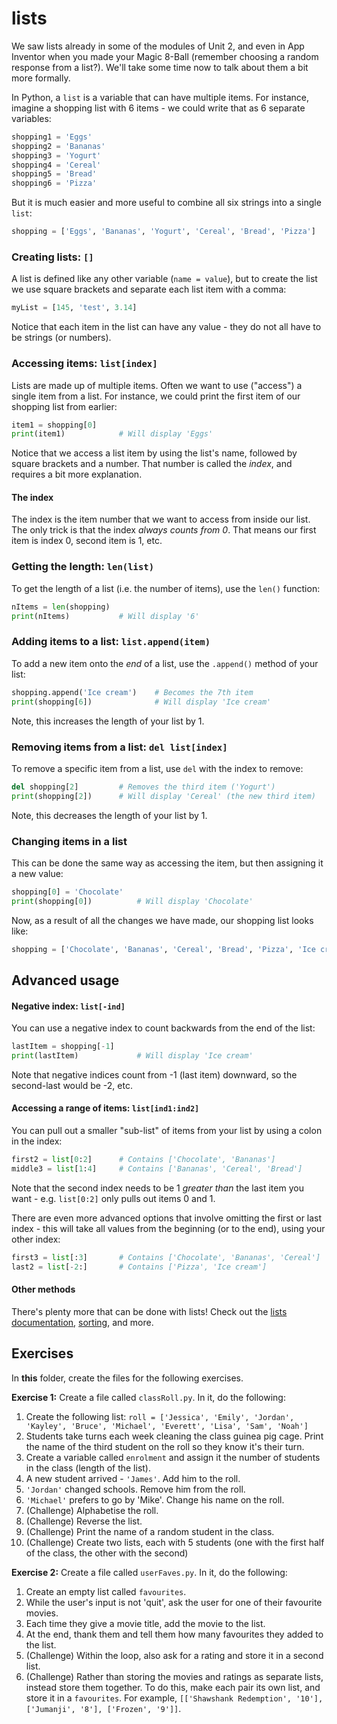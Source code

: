 # lists

We saw lists already in some of the modules of Unit 2, and even in App Inventor when you made your Magic 8-Ball (remember choosing a random response from a list?). We'll take some time now to talk about them a bit more formally.

In Python, a `list` is a variable that can have multiple items. For instance, imagine a shopping list with 6 items - we could write that as 6 separate variables:

```python
shopping1 = 'Eggs'
shopping2 = 'Bananas'
shopping3 = 'Yogurt'
shopping4 = 'Cereal'
shopping5 = 'Bread'
shopping6 = 'Pizza'
```

But it is much easier and more useful to combine all six strings into a single `list`:

```python
shopping = ['Eggs', 'Bananas', 'Yogurt', 'Cereal', 'Bread', 'Pizza']
```

### Creating lists: `[]`

A list is defined like any other variable (`name = value`), but to create the list we use square brackets and separate each list item with a comma:

```python
myList = [145, 'test', 3.14]
```

Notice that each item in the list can have any value - they do not all have to be strings (or numbers).

### Accessing items: `list[index]`

Lists are made up of multiple items. Often we want to use ("access") a single item from a list. For instance, we could print the first item of our shopping list from earlier:

```python
item1 = shopping[0]
print(item1)            # Will display 'Eggs'
```

Notice that we access a list item by using the list's name, followed by square brackets and a number. That number is called the *index*, and requires a bit more explanation.

#### The index

The index is the item number that we want to access from inside our list. The only trick is that the index *always counts from 0*. That means our first item is index 0, second item is 1, etc.

### Getting the length: `len(list)`

To get the length of a list (i.e. the number of items), use the `len()` function:

```python
nItems = len(shopping)
print(nItems)           # Will display '6'
```

### Adding items to a list: `list.append(item)`

To add a new item onto the *end* of a list, use the `.append()` method of your list:

```python
shopping.append('Ice cream')    # Becomes the 7th item
print(shopping[6])              # Will display 'Ice cream'
```

Note, this increases the length of your list by 1.

### Removing items from a list: `del list[index]`

To remove a specific item from a list, use `del` with the index to remove:

```python
del shopping[2]         # Removes the third item ('Yogurt')
print(shopping[2])      # Will display 'Cereal' (the new third item)
```

Note, this decreases the length of your list by 1.

### Changing items in a list

This can be done the same way as accessing the item, but then assigning it a new value:

```python
shopping[0] = 'Chocolate'
print(shopping[0])          # Will display 'Chocolate'
```

Now, as a result of all the changes we have made, our shopping list looks like:

```python
shopping = ['Chocolate', 'Bananas', 'Cereal', 'Bread', 'Pizza', 'Ice cream']
```


## Advanced usage

#### Negative index: `list[-ind]`

You can use a negative index to count backwards from the end of the list:

```python
lastItem = shopping[-1]
print(lastItem)             # Will display 'Ice cream'
```

Note that negative indices count from -1 (last item) downward, so the second-last would be -2, etc.

#### Accessing a range of items: `list[ind1:ind2]`

You can pull out a smaller "sub-list" of items from your list by using a colon in the index:

```python
first2 = list[0:2]      # Contains ['Chocolate', 'Bananas']
middle3 = list[1:4]     # Contains ['Bananas', 'Cereal', 'Bread']
```

Note that the second index needs to be 1 *greater than* the last item you want - e.g. `list[0:2]` only pulls out items 0 and 1.

There are even more advanced options that involve omitting the first or last index - this will take all values from the beginning (or to the end), using your other index:

```python
first3 = list[:3]       # Contains ['Chocolate', 'Bananas', 'Cereal']
last2 = list[-2:]       # Contains ['Pizza', 'Ice cream']
```

#### Other methods

There's plenty more that can be done with lists! Check out the [lists documentation](https://docs.python.org/3/tutorial/datastructures.html), [sorting](https://docs.python.org/3/howto/sorting.html), and more.

## Exercises

In **this** folder, create the files for the following exercises.

**Exercise 1:** Create a file called `classRoll.py`. In it, do the following:

1. Create the following list:
    `roll = ['Jessica', 'Emily', 'Jordan', 'Kayley', 'Bruce', 'Michael', 'Everett', 'Lisa', 'Sam', 'Noah']`
2. Students take turns each week cleaning the class guinea pig cage. Print the name of the third student on the roll so they know it's their turn.
3. Create a variable called `enrolment` and assign it the number of students in the class (length of the list).
4. A new student arrived - `'James'`. Add him to the roll.
5. `'Jordan'` changed schools. Remove him from the roll.
6. `'Michael'` prefers to go by 'Mike'. Change his name on the roll.
7. (Challenge) Alphabetise the roll.
8. (Challenge) Reverse the list.
9. (Challenge) Print the name of a random student in the class.
10. (Challenge) Create two lists, each with 5 students (one with the first half of the class, the other with the second)


**Exercise 2:** Create a file called `userFaves.py`. In it, do the following:

1. Create an empty list called `favourites`.
2. While the user's input is not 'quit', ask the user for one of their favourite movies.
3. Each time they give a movie title, add the movie to the list.
4. At the end, thank them and tell them how many favourites they added to the list.
5. (Challenge) Within the loop, also ask for a rating and store it in a second list.
6. (Challenge) Rather than storing the movies and ratings as separate lists, instead store them together. To do this, make each pair its own list, and store it in a `favourites`. For example, `[['Shawshank Redemption', '10'], ['Jumanji', '8'], ['Frozen', '9']]`.
